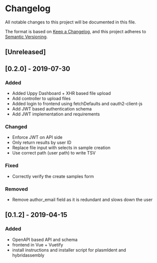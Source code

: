 # Changelog
All notable changes to this project will be documented in this file.

The format is based on [Keep a Changelog](https://keepachangelog.com/en/1.0.0/),
and this project adheres to [Semantic Versioning](https://semver.org/spec/v2.0.0.html).

## [Unreleased]

## [0.2.0] - 2019-07-30
### Added
- Added Uppy Dashboard + XHR based file upload
- Add controller to upload files
- Added login to frontend using fetchDefaults and oauth2-client-js
- Add JWT based authentication schema
- Add JWT implementation and requirements

### Changed
- Enforce JWT on API side
- Only return results by user ID
- Replace file input with selects in sample creation
- Use correct path (user path) to write TSV

### Fixed
- Correctly verify the create samples form

### Removed
- Remove author_email field as it is redundant and slows down the user

## [0.1.2] - 2019-04-15
### Added

- OpenAPI based API and schema
- frontend in Vue + Vuetify
- install instructions and installer script for plasmIdent and hybridassembly

